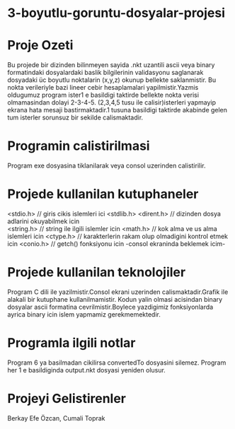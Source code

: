 # 3-boyutlu-goruntu-dosyalar-projesi
# Proje Ozeti
 Bu projede bir dizinden bilinmeyen sayida .nkt uzantili ascii veya binary formatindaki dosyalardaki baslik 
 bilgilerinin validasyonu saglanarak dosyadaki üc boyutlu noktalarin (x,y,z) okunup bellekte saklanmistir.
 Bu nokta verileriyle bazi lineer cebir hesaplamalari yapilmistir.Yazmis oldugumuz program ister1 e basildigi
 taktirde bellekte nokta verisi olmamasindan dolayi 2-3-4-5. (2,3,4,5 tusu ile calisir)isterleri yapmayip
 ekrana hata mesaji bastirmaktadir.1 tusuna basildigi taktirde akabinde gelen tum isterler sorunsuz bir sekilde calismaktadir.

# Programin calistirilmasi
 Program exe dosyasina tiklanilarak veya consol uzerinden calistirilir.
 
# Projede kullanilan kutuphaneler
 <stdio.h> // giris cikis islemleri ici 
 <stdlib.h> 
 <dirent.h> // dizinden dosya adlarini okuyabilmek icin 	
 <string.h> // string ile ilgili islemler icin
 <math.h> // kok alma ve us alma islemleri icin
 <ctype.h> // karakterlerin rakam olup olmadigini kontrol etmek icin 
 <conio.h> // getch() fonksiyonu icin -consol ekraninda beklemek icim-

# Projede kullanilan teknolojiler
 Program C dili ile yazilmistir.Consol ekrani uzerinden calismaktadir.Grafik ile alakali bir kutuphane kullanilmamistir.
 Kodun yalin olmasi acisindan binary dosyalar ascii formatina cevrilmistir.Boylece yazdigimiz fonksiyonlarda ayrica binary
 icin islem yapmamiz gerekmemektedir.

# Programla ilgili notlar
 Program 6 ya basilmadan cikilirsa convertedTo dosyasini silemez.
 Program her 1 e basildiginda output.nkt dosyasi yeniden olusur.

# Projeyi Gelistirenler
 Berkay Efe Özcan,
 Cumali Toprak


